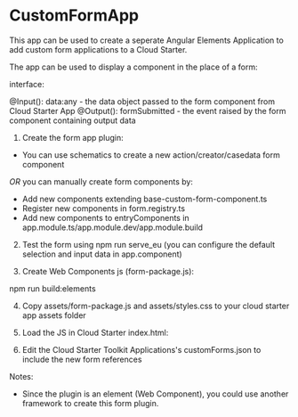 # CustomFormApp

This app can be used to create a seperate Angular Elements Application to add custom form applications to a Cloud Starter.

The app can be used to display a component in the place of a form:

interface:

@Input(): data:any - the data object passed to the form component from Cloud Starter App
@Output(): formSubmitted - the event raised by the form component containing output data

1) Create the form app plugin:

- You can use schematics to create a new action/creator/casedata form component

*OR* you can manually create form components by:

- Add new components extending base-custom-form-component.ts
- Register new components in form.registry.ts
- Add new components to entryComponents in app.module.ts/app.module.dev/app.module.build

2) Test the form using npm run serve_eu 
   (you can configure the default selection and input data in app.component)

3) Create Web Components js (form-package.js):

  npm run build:elements

4) Copy assets/form-package.js and assets/styles.css to your cloud starter app assets folder

5) Load the JS in Cloud Starter index.html:

<script src="assets/form-package.js"></script>

6) Edit the Cloud Starter Toolkit Applications's customForms.json to include the new form references

Notes: 

- Since the plugin is an element (Web Component), you could use another framework to create this form plugin.


